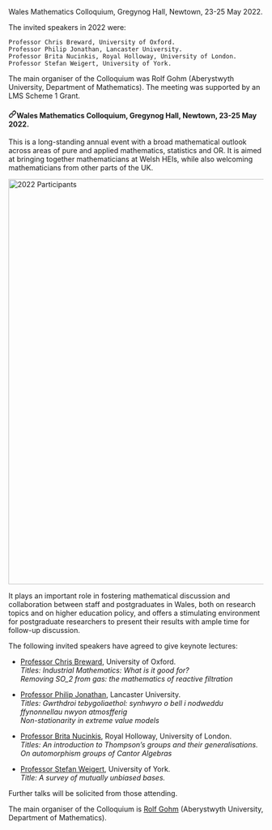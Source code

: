 Wales Mathematics Colloquium, Gregynog Hall, Newtown, 23-25 May 2022.

The invited speakers in 2022 were:

    Professor Chris Breward, University of Oxford.
    Professor Philip Jonathan, Lancaster University.
    Professor Brita Nucinkis, Royal Holloway, University of London.
    Professor Stefan Weigert, University of York.

The main organiser of the Colloquium was Rolf Gohm (Aberystwyth University, Department of Mathematics). The meeting was supported by an LMS Scheme 1 Grant.

<h4 dir="auto"><a id="user-content-wales-mathematics-colloquium-gregynog-hall-newtown-23-25-may-2022" class="anchor" aria-hidden="true" href="#wales-mathematics-colloquium-gregynog-hall-newtown-23-25-may-2022"><svg class="octicon octicon-link" viewBox="0 0 16 16" version="1.1" width="16" height="16" aria-hidden="true"><path fill-rule="evenodd" d="M7.775 3.275a.75.75 0 001.06 1.06l1.25-1.25a2 2 0 112.83 2.83l-2.5 2.5a2 2 0 01-2.83 0 .75.75 0 00-1.06 1.06 3.5 3.5 0 004.95 0l2.5-2.5a3.5 3.5 0 00-4.95-4.95l-1.25 1.25zm-4.69 9.64a2 2 0 010-2.83l2.5-2.5a2 2 0 012.83 0 .75.75 0 001.06-1.06 3.5 3.5 0 00-4.95 0l-2.5 2.5a3.5 3.5 0 004.95 4.95l1.25-1.25a.75.75 0 00-1.06-1.06l-1.25 1.25a2 2 0 01-2.83 0z"></path></svg></a>Wales Mathematics Colloquium, Gregynog Hall, Newtown, 23-25 May 2022.</h4>
<p dir="auto">This is a long-standing annual event with a broad mathematical outlook across areas of pure and applied mathematics, statistics and OR. It is aimed at bringing together mathematicians at Welsh HEIs, while also welcoming mathematicians from other parts of the UK.</p>
<p dir="auto"><a target="_blank" rel="noopener noreferrer" href="/gregynogwmc/gregynogwmc.github.io/blob/master/P1150218_crop.JPG"><img src="/gregynogwmc/gregynogwmc.github.io/raw/master/P1150218_crop.JPG" width="800pt" alt="2022 Participants" style="max-width: 100%;"></a></p>
<p dir="auto">It plays an important role in fostering mathematical discussion and collaboration between staff and postgraduates in Wales, both on research topics and on higher education policy, and offers a stimulating environment for postgraduate researchers to present their results with ample time for follow-up discussion.</p>
<p dir="auto">The following invited speakers have agreed to give keynote lectures:</p>
<ul dir="auto">
<li>
<p dir="auto"><a href="https://people.maths.ox.ac.uk/breward/" rel="nofollow">Professor Chris Breward</a>, University of Oxford.<br>
<em>Titles: Industrial Mathematics: What is it good for?<br></em>
<em>Removing SO_2 from gas: the mathematics of reactive filtration</em></p>
</li>
<li>
<p dir="auto"><a href="http://www.lancs.ac.uk/~jonathan/" rel="nofollow">Professor Philip Jonathan</a>, Lancaster University.<br>
<em>Titles: Gwrthdroi tebygoliaethol: synhwyro o bell i nodweddu ffynonnellau nwyon atmosfferig<br></em>
<em>Non-stationarity in extreme value models</em></p>
</li>
<li>
<p dir="auto"><a href="https://pure.royalholloway.ac.uk/portal/en/persons/brita-nucinkis(1256195e-d48e-4e83-bc02-c50d77ab01a9).html" rel="nofollow">Professor Brita Nucinkis</a>, Royal Holloway, University of London.<br>
<em>Titles: An introduction to Thompson’s groups and their generalisations.<br></em>
<em>On automorphism groups of Cantor Algebras</em></p>
</li>
<li>
<p dir="auto"><a href="https://www.york.ac.uk/maths/staff/stefan-weigert/" rel="nofollow">Professor Stefan Weigert</a>, University of York.<br>
<em>Title: A survey of mutually unbiased bases.</em></p>
</li>
</ul>
<p dir="auto">Further talks will be solicited from those attending.</p>
<p dir="auto">The main organiser of the Colloquium is <a href="https://www.aber.ac.uk/en/maths/staff-profiles/listing/profile/rog/" rel="nofollow">Rolf Gohm</a> (Aberystwyth University, Department of Mathematics).</p>

